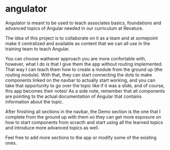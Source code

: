 # angulator
Angulator is meant to be used to teach associates basics, foundations and advanced topics of Angular needed in our curriculum at Revature.

The idea of this project is to collaborate on it as a team and at somepoint make it centralized and available as content that we can all use in the training team to teach Angular.

You can choose wathever approach you are more confortable with, however, what I do is that I give them the app without routing implemented. That way I can teach them how to create a module from the ground up (the routing module). With that, they can start connecting the dots to make components linked on the navbar to actually start working, and you can take that opportunity to go over the topic like if it was a slide, and of course, this app becomes their notes! As a side note, remember that all components are pointing to the actual documentation of Angular that contains information about the topic.

After finishing all sections in the navbar, the Demo section is the one that I complete from the ground up with them so they can get more exposure on how to start components from scracth and start using all the learned topics and introduce more advanced topics as well.

Feel free to add more sections to the app or modify some of the existing ones.
